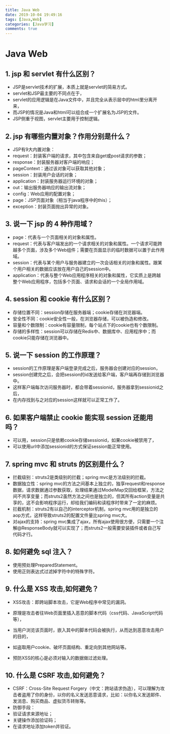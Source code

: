 ```yaml
---
title: Java Web
date: 2019-10-04 19:49:16
tags: [Java,Web]
categories: [Java学习]
comments: true
---
```

# Java Web

## 1. jsp 和 servlet 有什么区别？
- JSP是servlet技术的扩展，本质上就是servlet的简易方式。
- servlet和JSP最主要的不同点在于，
 - servlet的应用逻辑是在Java文件中，并且完全从表示层中的html里分离开来，
 - 而JSP的情况是Java和html可以组合成一个扩展名为JSP的文件。
- JSP侧重于视图，servlet主要用于控制逻辑。

## 2. jsp 有哪些内置对象？作用分别是什么？

- JSP有9大内置对象：
 - request：封装客户端的请求，其中包含来自get或post请求的参数；
 - response：封装服务器对客户端的响应；
 - pageContext：通过该对象可以获取其他对象；
 - session：封装用户会话的对象；
 - application：封装服务器运行环境的对象；
 - out：输出服务器响应的输出流对象；
 - config：Web应用的配置对象；
 - page：JSP页面对象（相当于java程序中的this）；
 - exception：封装页面抛出异常的对象。

## 3. 说一下 jsp 的 4 种作用域？

- page：代表与一个页面相关的对象和属性。
- request：代表与客户端发出的一个请求相关的对象和属性。一个请求可能跨越多个页面，涉及多个Web组件；需要在页面显示的临时数据可以置于此作用域。
- session：代表与某个用户与服务器建立的一次会话相关的对象和属性。跟某个用户相关的数据应该放在用户自己的session中。
- application：代表与整个Web应用程序相关的对象和属性，它实质上是跨越整个Web应用程序，包括多个页面、请求和会话的一个全局作用域。

## 4. session 和 cookie 有什么区别？

- 存储位置不同：session存储在服务器端；cookie存储在浏览器端。
- 安全性不同：cookie安全性一般，在浏览器存储，可以被伪造和修改。
- 容量和个数限制：cookie有容量限制，每个站点下的cookie也有个数限制。
- 存储的多样性：session可以存储在Redis中、数据库中、应用程序中；而cookie只能存储在浏览器中。

## 5. 说一下 session 的工作原理？

- session的工作原理是客户端登录完成之后，服务器会创建对应的session，
- session创建完之后，会把session的id发送给客户端，客户端再存储到浏览器中。
- 这样客户端每次访问服务器时，都会带着sessionid，服务器拿到sessionid之后，
- 在内存找到与之对应的session这样就可以正常工作了。

## 6. 如果客户端禁止 cookie 能实现 session 还能用吗？

- 可以用，session只是依赖cookie存储sessionid，如果cookie被禁用了，
- 可以使用url中添加sessionid的方式保证session能正常使用。

## 7. spring mvc 和 struts 的区别是什么？

- 拦截级别：struts2是类级别的拦截；spring mvc是方法级别的拦截。
- 数据独立性：spring mvc的方法之间基本上独立的，独享request和response数据，请求数据通过参数获取，处理结果通过ModelMap交回给框架，方法之间不共享变量；而struts2虽然方法之间也是独立的，但其所有action变量是共享的，这不会影响程序运行，却给我们编码和读程序时带来了一定的麻烦。
- 拦截机制：struts2有以自己的interceptor机制，spring mvc用的是独立的aop方式，这样导致struts2的配置文件量比spring mvc大。
- 对ajax的支持：spring mvc集成了ajax，所有ajax使用很方便，只需要一个注解@ResponseBody就可以实现了；而struts2一般需要安装插件或者自己写代码才行。

## 8. 如何避免 sql 注入？

- 使用预处理PreparedStatement。
- 使用正则表达式过滤掉字符中的特殊字符。

## 9. 什么是 XSS 攻击,如何避免？

- XSS攻击：即跨站脚本攻击，它是Web程序中常见的漏洞。
 - 原理是攻击者往Web页面里插入恶意的脚本代码（css代码、JavaScript代码等），
 - 当用户浏览该页面时，嵌入其中的脚本代码会被执行，从而达到恶意攻击用户的目的，
 - 如盗取用户cookie、破坏页面结构、重定向到其他网站等。

- 预防XSS的核心是必须对输入的数据做过滤处理。

## 10. 什么是 CSRF 攻击,如何避免？

- CSRF：Cross-Site Request Forgery（中文：跨站请求伪造），可以理解为攻击者盗用了你的身份，以你的名义发送恶意请求，比如：以你名义发送邮件、发消息、购买商品、虚拟货币转账等。
- 防御手段：
 - 验证请求来源地址；
 - 关键操作添加验证码；
 - 在请求地址添加token并验证。

